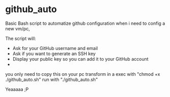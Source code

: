 # github_auto
Basic Bash script to automatize github configuration when i need to config a new vm/pc, 

The script will:

- Ask for your GitHub username and email
- Ask if you want to generate an SSH key
- Display your public key so you can add it to your GitHub account
- 
you only need to copy this on your pc
transform in a exec with "chmod +x ./github_auto.sh"
run with "./github_auto.sh"

Yeaaaaa ;P
